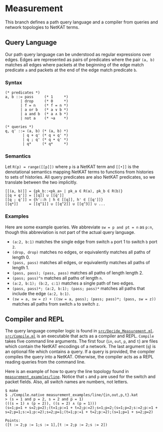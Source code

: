 # Measurement #
This branch defines a path query language and a compiler from queries and
network topologies to NetKAT terms.

## Query Language ##
Our path query language can be understood as regular expressions over edges.
Edges are represented as pairs of predicates where the pair `(a, b)` matches
all edges where packets at the beginning of the edge match predicate `a` and
packets at the end of the edge match predicate `b`.

### Syntax ###

```
(* predicates *)
a, b ::= pass     (* 1     *)
       | drop     (* 0     *)
       | f = n    (* f = n *)
       | a or b   (* a ∨ b *)
       | a and b  (* a ∧ b *)
       | not a    (* ¬a    *)

(* queries *)
q, q' ::= (a, b) (* (a, b) *)
        | q + q' (* q + q' *)
        | q ; q' (* q • q' *)
        | q*     (* q*     *)
```
### Semantics ###
Let `R(p) = range([[p]])` where `p` is a NetKAT term and `[[•]]` is the
denotational semantics mapping NetKAT terms to functions from histories to sets
of histories. All query predicates are also NetKAT predicates, so we translate
between the two implicitly.

```
[[(a, b)]] = {pk_b::<pk_a> | pk_a ∈ R(a), pk_b ∈ R(b)}
[[q + q']] = [[q]] ∪ [[q']]
[[q ; q']] = {h'::h | h ∈ [[q]], h' ∈ [[q']]}
[[q*]]     = [[q^1]] ∪ [[q^2]] ∪ [[q^3]] ∪ ...
```

### Examples ###
Here are some example queries. We abbreviate `sw = p and pt = n` as `p:n`,
though this abbreviation is not part of the actual query language.

- `(a:2, b:1)` matches the single edge from switch `a` port 1 to switch `b` port `2`.
- `(drop, drop)` matches no edges, or equivalently matches all paths of length 0.
- `(pass, pass)` matches all edges, or equivalently matches all paths of length 1.
- `(pass, pass); (pass, pass)` matches all paths of length length 2.
- `(pass; pass)^n` matches all paths of length `n`.
- `(a:2, b:1); (b:2, c:1)` matches a single path of two edges.
- `(pass, pass)*; (a:2, b:1); (pass; pass)*` matches all paths that include the
  edge `(a:2, b:1)`.
- `(sw = a, sw = z) + ((sw = a, pass); (pass; pass)*; (pass, sw = z))` matches
  all paths from switch `a` to switch `z`.

## Compiler and REPL ##
The query language compiler logic is found in
[`src/Decide_Measurement.ml`](src/Decide_Measurement.ml).
[`src/Compile.ml`](src/Compile.ml) is an executable that acts as a compiler and
REPL. `Compile` takes five command line arguments. The first four (`in`, `out`,
`p`, and `t`) are files which contain the NetKAT encodings of a network. The
last argument (`q`) is an optional file which contains a query. If a query is
provided, the compiler compiles the query into a NetKAT. Otherwise, the
compiler acts as a REPL reading queries from the command line.

Here is an example of how to query the line topology found in
[`measurement_examples/line`](measurement_examples/line). Notice that `s` and
`p` are used for the switch and packet fields. Also, all switch names are
numbers, not letters.

```
$ make
$ ./Compile.native measurement_examples/line/{in,out,p,t}.kat
> (s = 1 and p = 2, s = 2 and p = 1)
(((s = 1) ∧ (p = 2)), ((s = 2) ∧ (p = 1)))
(s=1;p=1 + s=2;p=2);(t=1;p:=1 + t=2;p:=2);s=1;p=2;(s=1;p=2;s:=2;p:=1 + s=2;p=1;s:=1;p:=2);s=2;p=1;(t=1;p:=1 + t=2;p:=2);(s=1;p=1 + s=2;p=2)

Points:
([t := 2;p := 1;s := 1],[t := 2;p := 2;s := 2])
```
